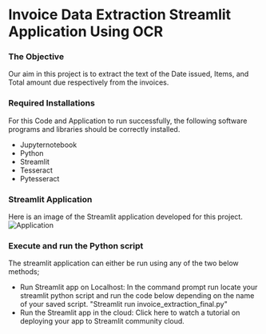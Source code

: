 # Invoice Data Extraction Streamlit Application Using OCR

### The Objective
Our aim in this project is to extract the text of the Date issued, Items, and Total amount due respectively from the invoices.

### Required Installations
For this Code and Application to run successfully, the following software programs and libraries should be correctly installed.
* Jupyternotebook 
* Python
* Streamlit
* Tesseract
* Pytesseract

### Streamlit Application
Here is an image of the Streamlit application developed for this project. 
![Application](https://github.com/Akunnadove/OCR-Projects/assets/66309302/cf09f94c-a4be-4d58-a92b-9965f0fbfb43)


### Execute and run the Python script
The streamlit application can either be run using any of the two below methods; 
* Run Streamlit app on Localhost: In the command prompt run locate your streamlit python script and run the code below depending on the name of your saved script. "Streamlit run invoice_extraction_final.py"
* Run the Streamlit app in the cloud: Click here to watch a tutorial on deploying your app to Streamlit community cloud.
